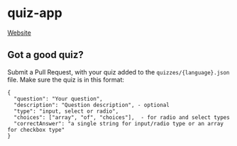 # quiz-app

[Website](https://makarsky.github.io/quiz-app/index.html)

## Got a good quiz?

Submit a Pull Request, with your quiz added to the `quizzes/{language}.json` file. Make sure the quiz is in this format:

```
{
  "question": "Your question",
  "description": "Question description", - optional
  "type": "input, select or radio",
  "choices": ["array", "of", "choices"],  - for radio and select types
  "correctAnswer": "a single string for input/radio type or an array for checkbox type"
}
```
